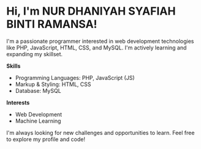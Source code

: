 # Hi, I'm NUR DHANIYAH SYAFIAH BINTI RAMANSA!

I'm a passionate programmer interested in web development technologies like PHP, JavaScript, HTML, CSS, and MySQL. I'm actively learning and expanding my skillset.

**Skills**

* Programming Languages: PHP, JavaScript (JS)
* Markup & Styling: HTML, CSS
* Database: MySQL

**Interests**

* Web Development
* Machine Learning

I'm always looking for new challenges and opportunities to learn. Feel free to explore my profile and code!
